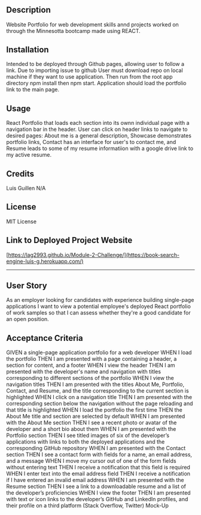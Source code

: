 # <React-Portfolio>
  
## Description
 Website Portfolio for web development skills annd projects worked on through the Minnesotta bootcamp made using REACT.
  
## Installation
Intended to be deployed through Github pages, allowing user to follow a link. Due to importing issue to github User must download repo on local machine if they want  to use application. Then run from the root app directory npm install then npm start. Application should load the portfolio link to the main page.  

## Usage
   React Portfolio that loads each section into its ownn individual page with a navigation bar in the header. User can click on header links to navigate to desired pages: About me is a general description, Showcase demonstrates portfolio links, Contact has an interface for user's to contact me, and Resume leads to some of my resume informatiion with a google drive link to my active resume. 
## Credits
Luis Guillen 
  N/A
## License
  MIT License

## Link to  Deployed Project Website 
  [https://lag2993.github.io/Module-2-Challenge/](https://book-search-engine-luis-g.herokuapp.com/)
  
---  
## User Story

 As an employer looking for candidates with experience building single-page applications I want to view a potential employee's deployed React portfolio of work samples so that I can assess whether they're a good candidate for an open position. 

## Acceptance Criteria

GIVEN a single-page application portfolio for a web developer
WHEN I load the portfolio
THEN I am presented with a page containing a header, a section for content, and a footer
WHEN I view the header
THEN I am presented with the developer's name and navigation with titles corresponding to different sections of the portfolio
WHEN I view the navigation titles
THEN I am presented with the titles About Me, Portfolio, Contact, and Resume, and the title corresponding to the current section is highlighted
WHEN I click on a navigation title
THEN I am presented with the corresponding section below the navigation without the page reloading and that title is highlighted
WHEN I load the portfolio the first time
THEN the About Me title and section are selected by default
WHEN I am presented with the About Me section
THEN I see a recent photo or avatar of the developer and a short bio about them
WHEN I am presented with the Portfolio section
THEN I see titled images of six of the developer’s applications with links to both the deployed applications and the corresponding GitHub repository
WHEN I am presented with the Contact section
THEN I see a contact form with fields for a name, an email address, and a message
WHEN I move my cursor out of one of the form fields without entering text
THEN I receive a notification that this field is required
WHEN I enter text into the email address field
THEN I receive a notification if I have entered an invalid email address
WHEN I am presented with the Resume section
THEN I see a link to a downloadable resume and a list of the developer’s proficiencies
WHEN I view the footer
THEN I am presented with text or icon links to the developer’s GitHub and LinkedIn profiles, and their profile on a third platform (Stack Overflow, Twitter) 
Mock-Up 
  


